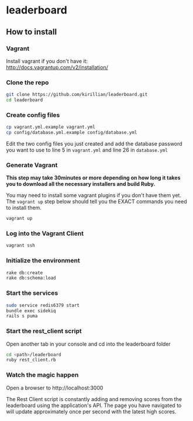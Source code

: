 # leaderboard
## How to install
### Vagrant
Install vagrant if you don't have it:
http://docs.vagrantup.com/v2/installation/

### Clone the repo
```bash
git clone https://github.com/kirillian/leaderboard.git
cd leaderboard
```

### Create config files
```bash
cp vagrant.yml.example vagrant.yml
cp config/database.yml.example config/database.yml
```

Edit the two config files you just created and add the database password you want to use to line 5 in ```vagrant.yml``` and line 26 in ```database.yml```

### Generate Vagrant
**This step may take 30minutes or more depending on how long it takes you to download all the necessary installers and build Ruby.**

You may need to install some vagrant plugins if you don't have them yet. The ```vagrant up``` step below should tell you the EXACT commands you need to install them.

```bash
vagrant up
```

### Log into the Vagrant Client
```bash
vagrant ssh
```

### Initialize the environment
```bash
rake db:create
rake db:schema:load
```

### Start the services
```bash
sudo service redis6379 start
bundle exec sidekiq
rails s puma
```

### Start the rest_client script
Open another tab in your console and cd into the leaderboard folder
```bash
cd <path>/leaderboard
ruby rest_client.rb
```

### Watch the magic happen
Open a browser to http://localhost:3000

The Rest Client script is constantly adding and removing scores from the leaderboard using the application's API. The page you have navigated to will update approximately once per second with the latest high scores.

